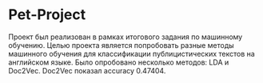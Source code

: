 # Pet-Project
Проект был реализован в рамках итогового задания по машинному обучению. Целью проекта является попробовать разные методы машинного обучения для классификации публицистических текстов на английском языке.
Было опробовано несколько методов: LDA и Doc2Vec. Doc2Vec показал accuracy 0.47404.
